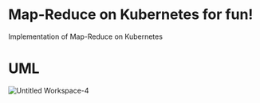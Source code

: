 # Map-Reduce on Kubernetes for fun! 
Implementation of Map-Reduce on Kubernetes

# UML
![Untitled Workspace-4](https://github.com/JoelJa835/Map-Reduce/assets/94067900/86ce5e52-ebfd-4421-90c6-aa3b4abf08c3)

